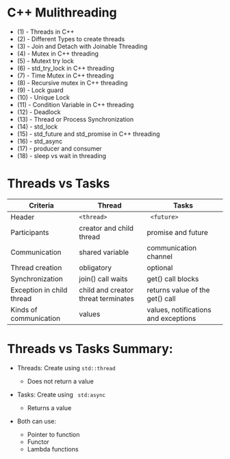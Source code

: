 # C++ Mulithreading 

 - (1)   -  Threads in C++
 - (2)   -  Different Types to create threads
 - (3)   -  Join and Detach with Joinable Threading 
 - (4)   -  Mutex in C++ threading 
 - (5)   -  Mutext try lock 
 - (6)   -  std_try_lock in C++ threading 
 - (7)   -  Time Mutex in C++ threading 
 - (8)   -  Recursive mutex in C++ threading 
 - (9)   -  Lock guard
 - (10)  -  Unique Lock 
 - (11)  -  Condition Variable in C++ threading 
 - (12)  -  Deadlock 
 - (13)  -  Thread or Process Synchronization 
 - (14)  -  std_lock
 - (15)  -  std_future and std_promise in C++ threading
 - (16)  -  std_async
 - (17)  -  producer and consumer
 - (18)  -  sleep vs wait in threading 
 
 
 

 

# Threads vs Tasks
| Criteria           |  Thread    |  Tasks |
| -------------------------- | ------------- |----------------------------------- | 
|     Header                       |       ``` <thread> ```                             |     ``` <future>```                              |             
|     Participants                 |       creator and child thread                     |     promise and future                           |         
|     Communication                |       shared variable                              |    communication channel                         |   
|     Thread creation              |       obligatory                                   |    optional                                      |    
|     Synchronization              |       join() call waits                            |    get() call blocks                             |       
|     Exception in child thread    |       child and creator threat terminates          |    returns value of the get() call               |     
|     Kinds of communication       |       values                                       |    values, notifications and exceptions          |         


# Threads vs Tasks Summary:
 - Threads: Create using  ``` std::thread ```
    - Does not return a value 
 
 - Tasks: Create using ``` std:async``` 
     - Returns a value

-  Both can use:
   - Pointer to function
   - Functor
   - Lambda functions
